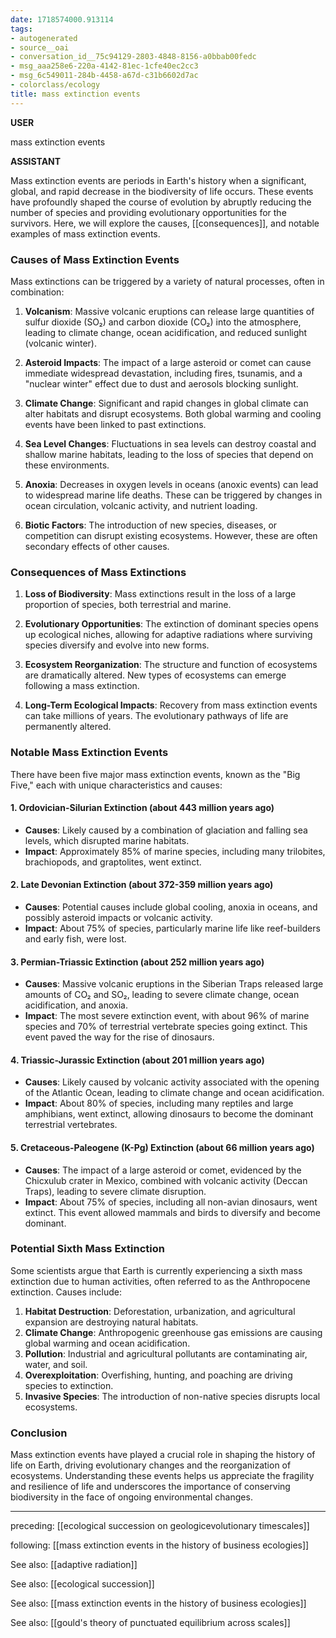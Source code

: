 ```yaml
---
date: 1718574000.913114
tags:
- autogenerated
- source__oai
- conversation_id__75c94129-2803-4848-8156-a0bbab00fedc
- msg_aaa258e6-220a-4142-81ec-1cfe40ec2cc3
- msg_6c549011-284b-4458-a67d-c31b6602d7ac
- colorclass/ecology
title: mass extinction events
---
```


**USER**

mass extinction events


**ASSISTANT**

Mass extinction events are periods in Earth's history when a significant, global, and rapid decrease in the biodiversity of life occurs. These events have profoundly shaped the course of evolution by abruptly reducing the number of species and providing evolutionary opportunities for the survivors. Here, we will explore the causes, [[consequences]], and notable examples of mass extinction events.

### Causes of Mass Extinction Events

Mass extinctions can be triggered by a variety of natural processes, often in combination:

1. **Volcanism**: Massive volcanic eruptions can release large quantities of sulfur dioxide (SO₂) and carbon dioxide (CO₂) into the atmosphere, leading to climate change, ocean acidification, and reduced sunlight (volcanic winter).

2. **Asteroid Impacts**: The impact of a large asteroid or comet can cause immediate widespread devastation, including fires, tsunamis, and a "nuclear winter" effect due to dust and aerosols blocking sunlight.

3. **Climate Change**: Significant and rapid changes in global climate can alter habitats and disrupt ecosystems. Both global warming and cooling events have been linked to past extinctions.

4. **Sea Level Changes**: Fluctuations in sea levels can destroy coastal and shallow marine habitats, leading to the loss of species that depend on these environments.

5. **Anoxia**: Decreases in oxygen levels in oceans (anoxic events) can lead to widespread marine life deaths. These can be triggered by changes in ocean circulation, volcanic activity, and nutrient loading.

6. **Biotic Factors**: The introduction of new species, diseases, or competition can disrupt existing ecosystems. However, these are often secondary effects of other causes.

### Consequences of Mass Extinctions

1. **Loss of Biodiversity**: Mass extinctions result in the loss of a large proportion of species, both terrestrial and marine.

2. **Evolutionary Opportunities**: The extinction of dominant species opens up ecological niches, allowing for adaptive radiations where surviving species diversify and evolve into new forms.

3. **Ecosystem Reorganization**: The structure and function of ecosystems are dramatically altered. New types of ecosystems can emerge following a mass extinction.

4. **Long-Term Ecological Impacts**: Recovery from mass extinction events can take millions of years. The evolutionary pathways of life are permanently altered.

### Notable Mass Extinction Events

There have been five major mass extinction events, known as the "Big Five," each with unique characteristics and causes:

#### 1. Ordovician-Silurian Extinction (about 443 million years ago)

- **Causes**: Likely caused by a combination of glaciation and falling sea levels, which disrupted marine habitats.
- **Impact**: Approximately 85% of marine species, including many trilobites, brachiopods, and graptolites, went extinct.

#### 2. Late Devonian Extinction (about 372-359 million years ago)

- **Causes**: Potential causes include global cooling, anoxia in oceans, and possibly asteroid impacts or volcanic activity.
- **Impact**: About 75% of species, particularly marine life like reef-builders and early fish, were lost.

#### 3. Permian-Triassic Extinction (about 252 million years ago)

- **Causes**: Massive volcanic eruptions in the Siberian Traps released large amounts of CO₂ and SO₂, leading to severe climate change, ocean acidification, and anoxia.
- **Impact**: The most severe extinction event, with about 96% of marine species and 70% of terrestrial vertebrate species going extinct. This event paved the way for the rise of dinosaurs.

#### 4. Triassic-Jurassic Extinction (about 201 million years ago)

- **Causes**: Likely caused by volcanic activity associated with the opening of the Atlantic Ocean, leading to climate change and ocean acidification.
- **Impact**: About 80% of species, including many reptiles and large amphibians, went extinct, allowing dinosaurs to become the dominant terrestrial vertebrates.

#### 5. Cretaceous-Paleogene (K-Pg) Extinction (about 66 million years ago)

- **Causes**: The impact of a large asteroid or comet, evidenced by the Chicxulub crater in Mexico, combined with volcanic activity (Deccan Traps), leading to severe climate disruption.
- **Impact**: About 75% of species, including all non-avian dinosaurs, went extinct. This event allowed mammals and birds to diversify and become dominant.

### Potential Sixth Mass Extinction

Some scientists argue that Earth is currently experiencing a sixth mass extinction due to human activities, often referred to as the Anthropocene extinction. Causes include:

1. **Habitat Destruction**: Deforestation, urbanization, and agricultural expansion are destroying natural habitats.
2. **Climate Change**: Anthropogenic greenhouse gas emissions are causing global warming and ocean acidification.
3. **Pollution**: Industrial and agricultural pollutants are contaminating air, water, and soil.
4. **Overexploitation**: Overfishing, hunting, and poaching are driving species to extinction.
5. **Invasive Species**: The introduction of non-native species disrupts local ecosystems.

### Conclusion

Mass extinction events have played a crucial role in shaping the history of life on Earth, driving evolutionary changes and the reorganization of ecosystems. Understanding these events helps us appreciate the fragility and resilience of life and underscores the importance of conserving biodiversity in the face of ongoing environmental changes.


---

preceding: [[ecological succession on geologicevolutionary timescales]]  


following: [[mass extinction events in the history of business ecologies]]

See also: [[adaptive radiation]]


See also: [[ecological succession]]


See also: [[mass extinction events in the history of business ecologies]]


See also: [[gould's theory of punctuated equilibrium across scales]]